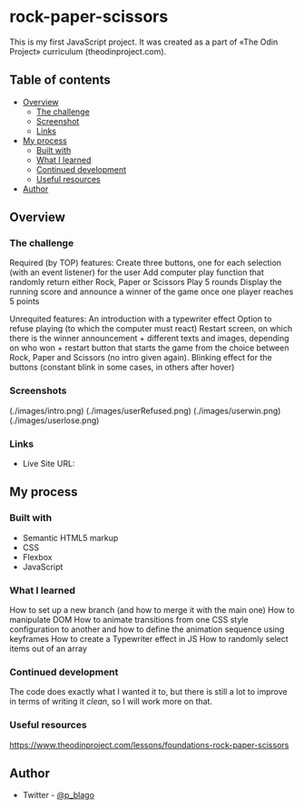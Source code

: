 # rock-paper-scissors
This is my first JavaScript project. It was created as a part of «The Odin Project» curriculum (theodinproject.com). 

## Table of contents

- [Overview](#overview)
  - [The challenge](#the-challenge)
  - [Screenshot](#screenshot)
  - [Links](#links)
- [My process](#my-process)
  - [Built with](#built-with)
  - [What I learned](#what-i-learned)
  - [Continued development](#continued-development)
  - [Useful resources](#useful-resources)
- [Author](#author)

## Overview

### The challenge

Required (by TOP) features: 
Create three buttons, one for each selection (with an event listener) for the user
Add computer play function that randomly return either Rock, Paper or Scissors
Play 5 rounds
Display the running score and announce a winner of the game once one player reaches 5 points

Unrequited features:
An introduction with a typewriter effect
Option to refuse playing (to which the computer must react) 
Restart screen, on which there is the winner announcement + different texts and images, depending on who won + restart button that starts the game from the choice between Rock, Paper and Scissors (no intro given again).
Blinking effect for the buttons (constant blink in some cases, in others after hover) 

### Screenshots

(./images/intro.png)
(./images/userRefused.png)
(./images/userwin.png)
(./images/userlose.png)


### Links

- Live Site URL: 

## My process

### Built with

- Semantic HTML5 markup
- CSS
- Flexbox
- JavaScript

### What I learned

How to set up a new branch (and how to merge it with the main one)
How to manipulate DOM
How to animate transitions from one CSS style configuration to another and how to define the animation sequence using keyframes
How to create a Typewriter effect in JS
How to randomly select items out of an array

### Continued development

The code does exactly what I wanted it to, but there is still a lot to improve in terms of writing it *clean*, so I will work more on that.

### Useful resources

https://www.theodinproject.com/lessons/foundations-rock-paper-scissors

## Author

- Twitter - [@p_blago](https://www.twitter.com/p_blago)


